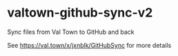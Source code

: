 # valtown-github-sync-v2

Sync files from Val Town to GitHub and back

See <https://val.town/x/jxnblk/GitHubSync> for more details
